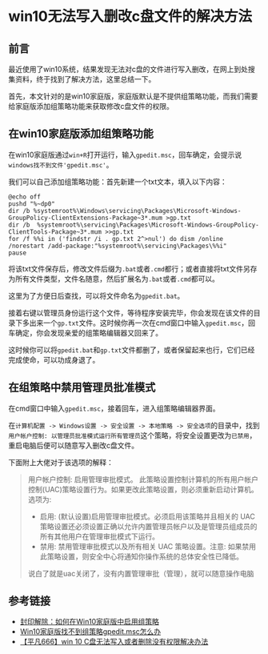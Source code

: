 # win10无法写入删改c盘文件的解决方法

## 前言

最近使用了win10系统，结果发现无法对c盘的文件进行写入删改，在网上到处搜集资料，终于找到了解决方法，这里总结一下。

首先，本文针对的是win10家庭版，家庭版默认是不提供组策略功能，而我们需要给家庭版添加组策略功能来获取修改c盘文件的权限。
<!--more-->

## 在win10家庭版添加组策略功能

在win10家庭版通过`win+R`打开运行，输入`gpedit.msc`，回车确定，会提示说`windows找不到文件'gpedit.msc'`。

我们可以自己添加组策略功能：首先新建一个txt文本，填入以下内容：
```
@echo off
pushd "%~dp0"
dir /b %systemroot%\Windows\servicing\Packages\Microsoft-Windows-GroupPolicy-ClientExtensions-Package~3*.mum >gp.txt
dir /b  %systemroot%\servicing\Packages\Microsoft-Windows-GroupPolicy-ClientTools-Package~3*.mum >>gp.txt
for /f %%i in ('findstr /i . gp.txt 2^>nul') do dism /online /norestart /add-package:"%systemroot%\servicing\Packages\%%i"
pause
```

将该txt文件保存后，修改文件后缀为`.bat`或者`.cmd`都行；或者直接将txt文件另存为所有文件类型，文件名随意，然后扩展名为`.bat`或者`.cmd`都可以。

这里为了方便日后查找，可以将文件命名为`gpedit.bat`。

接着右键以管理员身份运行这个文件，等待程序安装完毕，你会发现在该文件的目录下多出来一个`gp.txt`文件。这时候你再一次在cmd窗口中输入`gpedit.msc`，回车确定，你会发现亲爱的组策略编辑器又回来了。

这时候你可以将`gpedit.bat`和`gp.txt`文件都删了，或者保留起来也行，它们已经完成使命，可以功成身退了。

## 在组策略中禁用管理员批准模式

在cmd窗口中输入`gpedit.msc`，接着回车，进入组策略编辑器界面。

在`计算机配置 -> Windows设置 -> 安全设置 -> 本地策略 -> 安全选项`的目录中，找到`用户帐户控制: 以管理员批准模式运行所有管理员`这个策略，将安全设置更改为`已禁用`，重启电脑后便可以随意写入删改c盘文件。

下面附上大佬对于该选项的解释：

>用户帐户控制: 启用管理审批模式。
>此策略设置控制计算机的所有用户帐户控制(UAC)策略设置行为。如果更改此策略设置，则必须重新启动计算机。
>选项为:
>*  启用: (默认设置)启用管理审批模式。必须启用该策略并且相关的 UAC 策略设置还必须设置正确以允许内置管理员帐户以及是管理员组成员的所有其他用户在管理审批模式下运行。
>* 禁用: 禁用管理审批模式以及所有相关 UAC 策略设置。注意: 如果禁用此策略设置，则安全中心将通知你操作系统的总体安全性已降低。
>
>说白了就是uac关闭了，没有内置管理审批（管理），就可以随意操作电脑

## 参考链接

* [封印解除：如何在Win10家庭版中启用组策略](https://www.ithome.com/html/win10/324926.htm)
* [Win10家庭版找不到组策略gpedit.msc怎么办](https://jingyan.baidu.com/article/54b6b9c08b08382d593b4747.html)
* [【平凡666】win 10 C盘无法写入或者删除没有权限解决办法](http://www.meiriyixue.cn/post/610.html)